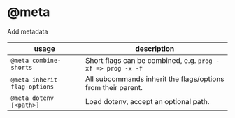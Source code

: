 # @meta

Add metadata

| usage                        | description                                                  |
| ---------------------------- | ------------------------------------------------------------ |
| `@meta combine-shorts`       | Short flags can be combined, e.g. `prog -xf => prog -x -f `  |
| `@meta inherit-flag-options` | All subcommands inherit the flags/options from their parent. |
| `@meta dotenv [<path>]`      | Load dotenv, accept an optional path.                        |